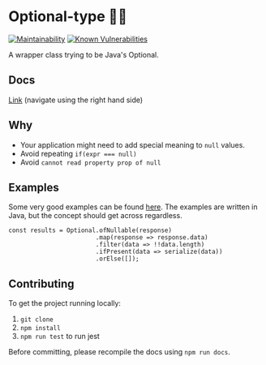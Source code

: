 # Optional-type 🤷‍♂️
[![Maintainability](https://api.codeclimate.com/v1/badges/702b920220cbcf5e8894/maintainability)](https://codeclimate.com/github/kreatemore/optional-ts/maintainability)
[![Known Vulnerabilities](https://snyk.io/test/github/kreatemore/optional-ts/badge.svg?targetFile=package.json)](https://snyk.io/test/github/kreatemore/optional-ts?targetFile=package.json)

A wrapper class trying to be Java's Optional.

## Docs
[Link](https://kreatemore.github.io/optional-ts/index.html)
(navigate using the right hand side) 

## Why

* Your application might need to add special meaning to `null` values.
* Avoid repeating `if(expr === null)`
* Avoid `cannot read property prop of null`

 ## Examples
 
Some very good examples can be found [here](http://www.baeldung.com/java-optional).
The examples are written in Java, but the concept should get across regardless.

```
const results = Optional.ofNullable(response)
                        .map(response => response.data)
                        .filter(data => !!data.length)
                        .ifPresent(data => serialize(data))
                        .orElse([]);
```
 
## Contributing

To get the project running locally:

1. `git clone`
2. `npm install`
3. `npm run test` to run jest

Before committing, please recompile the docs using `npm run docs`.
